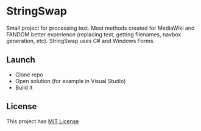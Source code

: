 # StringSwap
Small project for processing text. Most methods created for MediaWiki and FANDOM better experience (replacing text, getting filenames, navbox generation, etc). StringSwap uses C# and Windows Forms.

## Launch
- Clone repo
- Open solution (for example in Visual Studio)
- Build it

## License
This project has [MIT License](https://opensource.org/licenses/MIT)